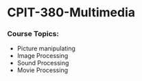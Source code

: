 # CPIT-380-Multimedia
### Course Topics:
- Picture manipulating
- Image Processing
- Sound Processing
- Movie Processing
